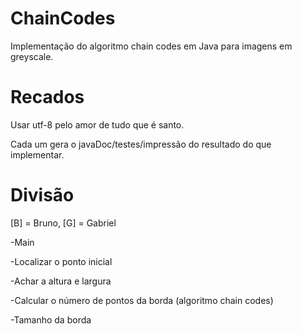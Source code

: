 # ChainCodes
Implementação do algoritmo chain codes em Java para imagens em greyscale.

# Recados
Usar utf-8 pelo amor de tudo que é santo.

Cada um gera o javaDoc/testes/impressão do resultado do que implementar.

# Divisão
[B] = Bruno, [G] = Gabriel

-Main

-Localizar o ponto inicial

-Achar a altura e largura

-Calcular o número de pontos da borda (algoritmo chain codes)

-Tamanho da borda
